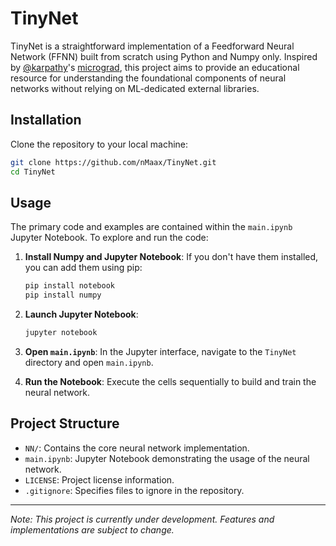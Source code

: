 # TinyNet

TinyNet is a straightforward implementation of a Feedforward Neural Network (FFNN) built from scratch using Python and Numpy only. Inspired by [@karpathy](https://github.com/karpathy)'s [micrograd](https://github.com/karpathy/micrograd), this project aims to provide an educational resource for understanding the foundational components of neural networks without relying on ML-dedicated external libraries.

## Installation

Clone the repository to your local machine:

```bash
git clone https://github.com/nMaax/TinyNet.git
cd TinyNet
```

## Usage

The primary code and examples are contained within the `main.ipynb` Jupyter Notebook. To explore and run the code:

1. **Install Numpy and Jupyter Notebook**: If you don't have them installed, you can add them using pip:

   ```bash
   pip install notebook
   pip install numpy
   ```

2. **Launch Jupyter Notebook**:

   ```bash
   jupyter notebook
   ```

3. **Open `main.ipynb`**: In the Jupyter interface, navigate to the `TinyNet` directory and open `main.ipynb`.

4. **Run the Notebook**: Execute the cells sequentially to build and train the neural network.

## Project Structure

- `NN/`: Contains the core neural network implementation.
- `main.ipynb`: Jupyter Notebook demonstrating the usage of the neural network.
- `LICENSE`: Project license information.
- `.gitignore`: Specifies files to ignore in the repository.

---

*Note: This project is currently under development. Features and implementations are subject to change.* 
